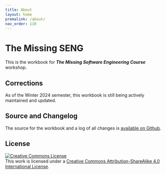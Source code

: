 ```yaml
---
title: About
layout: home
premalink: /about/
nav_order: 110
---
```


# The Missing SENG

<!-- _By [Sina Keshvadi](https://keshvadi.github.io)_ -->

This is the workbook for **_The Missing Software Engineering Course_** workshop.

## Corrections

As of the Winter 2024 semester, this workbook is still being actively maintained and updated. 
<!-- Please contact [skeshvadi@tru.ca](mailto:skeshvadi@tru.ca) for information regarding corrections. -->

## Source and Changelog

The source for the workbook and a log of all changes is [available on Github](https://github.com/Keshvadi/themissingseng).

## License

<a rel="license" href="http://creativecommons.org/licenses/by-sa/4.0/"><img alt="Creative Commons License" style="border-width:0" src="https://licensebuttons.net/l/by-sa/4.0/88x31.png" /></a><br />This <span xmlns:dct="http://purl.org/dc/terms/" href="http://purl.org/dc/dcmitype/Text" rel="dct:type">work</span> is licensed under a <a rel="license" href="http://creativecommons.org/licenses/by-sa/4.0/">Creative Commons Attribution-ShareAlike 4.0 International License</a>.
